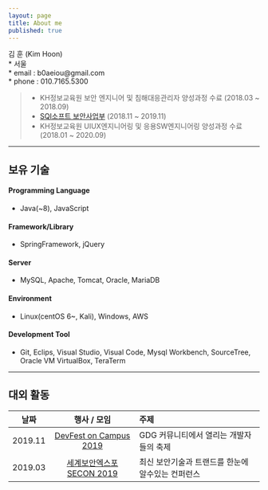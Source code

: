 ```yaml
---
layout: page
title: About me
published: true
---
```


<p class="message">
    김 훈 (Kim Hoon)<br>
    * 서울<br>
    * email : b0aeiou@gmail.com<br>
    * phone : 010.7165.5300<br>
</p>

> * KH정보교육원 보안 엔지니어 및 침해대응관리자 양성과정 수료 (2018.03 ~ 2018.09)  
> * [SQI소프트 보안사업부](http://www.sqisoft.com/ko/main) (2018.11 ~ 2019.11)  
> * KH정보교육원 UIUX엔지니어링 및 응용SW엔지니어링 양성과정 수료 (2018.01 ~ 2020.09)  


---


## 보유 기술

#### Programming Language
- Java(~8), JavaScript

#### Framework/Library
- SpringFramework, jQuery

#### Server
- MySQL, Apache, Tomcat, Oracle, MariaDB

#### Environment
- Linux(centOS 6~, Kali), Windows, AWS

#### Development Tool
- Git, Eclips, Visual Studio, Visual Code, Mysql Workbench, SourceTree, Oracle VM VirtualBox, TeraTerm


---


## 대외 활동

| 날짜 | 행사 / 모임 | 주제 |  
|:-----:|:----------------------------:|:-------------------------------------------------------| 
| 2019.11 | [DevFest on Campus 2019](https://festa.io/events/654) | GDG 커뮤니티에서 열리는 개발자들의 축제 | 
| 2019.03 | [세계보안엑스포 SECON 2019](https://exhibitors.informamarkets-info.com/SECON2019/kr/) | 최신 보안기술과 트랜드를 한눈에 알수있는 컨퍼런스 | 
